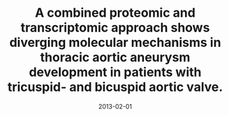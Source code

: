 ---
link: https://dx.doi.org/10.1074/mcp.M112.021873
journal: Molecular & cellular proteomics &#58; MCP
title: A combined proteomic and transcriptomic approach shows diverging molecular mechanisms in thoracic aortic aneurysm development in patients with tricuspid- and bicuspid aortic valve.
date: 2013-02-01
authors: Kjellqvist, S, Maleki, S, Olsson, T, Chwastyniak, M, Branca, RM, Lehtiö, J, Pinet, F, Franco-Cereceda, A, Eriksson, P
---